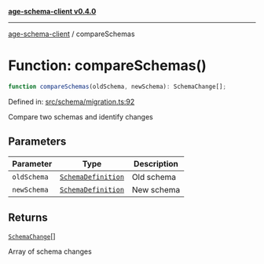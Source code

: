 [**age-schema-client v0.4.0**](../index.md)

***

[age-schema-client](../index.md) / compareSchemas

# Function: compareSchemas()

```ts
function compareSchemas(oldSchema, newSchema): SchemaChange[];
```

Defined in: [src/schema/migration.ts:92](https://github.com/standardbeagle/ageSchemaClient/blob/main/src/schema/migration.ts#L92)

Compare two schemas and identify changes

## Parameters

| Parameter | Type | Description |
| ------ | ------ | ------ |
| `oldSchema` | [`SchemaDefinition`](../interfaces/SchemaDefinition.md) | Old schema |
| `newSchema` | [`SchemaDefinition`](../interfaces/SchemaDefinition.md) | New schema |

## Returns

[`SchemaChange`](../interfaces/SchemaChange.md)[]

Array of schema changes
